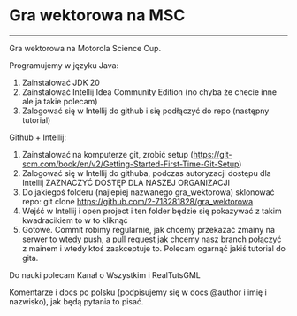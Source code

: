 # Gra wektorowa na MSC
----------
Gra wektorowa na Motorola Science Cup.

Programujemy w języku Java:
1. Zainstalować JDK 20
2. Zainstalować Intellij Idea Community Edition 
(no chyba że checie inne ale ja takie polecam)
3. Zalogować się w Intellij do github i się podłączyć
do repo (następny tutorial)

Github + Intellij:
1. Zainstalować na komputerze git, zrobić setup
   (https://git-scm.com/book/en/v2/Getting-Started-First-Time-Git-Setup)
2. Zalogować się w Intellij do githuba, podczas autoryzacji
dostępu dla Intellij ZAZNACZYĆ DOSTĘP DLA NASZEJ ORGANIZACJI
3. Do jakiegoś folderu (najlepiej nazwanego gra_wektorowa)
sklonować repo: git clone https://github.com/2-718281828/gra_wektorowa
4. Wejść w Intellij i open project i ten folder
będzie się pokazywać z takim kwadracikiem to w to kliknąć
5. Gotowe. Commit robimy regularnie, jak chcemy przekazać
zmainy na serwer to wtedy push, a pull request jak chcemy nasz branch
połączyć z mainem i wtedy ktoś zaakceptuje to. Polecam ogarnąć
jakiś tutorial do gita.

Do nauki polecam Kanał o Wszystkim i RealTutsGML

Komentarze i docs po polsku (podpisujemy się w docs
@author i imię i nazwisko), 
jak będą pytania to pisać.
